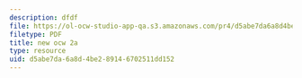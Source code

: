 ```yaml
---
description: dfdf
file: https://ol-ocw-studio-app-qa.s3.amazonaws.com/pr4/d5abe7da6a8d4be289146702511dd152_riddlenote.png
filetype: PDF
title: new ocw 2a
type: resource
uid: d5abe7da-6a8d-4be2-8914-6702511dd152
---
```

